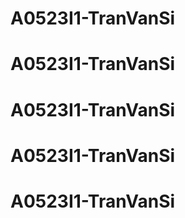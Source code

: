# A0523I1-TranVanSi
# A0523I1-TranVanSi
# A0523I1-TranVanSi
# A0523I1-TranVanSi
# A0523I1-TranVanSi
